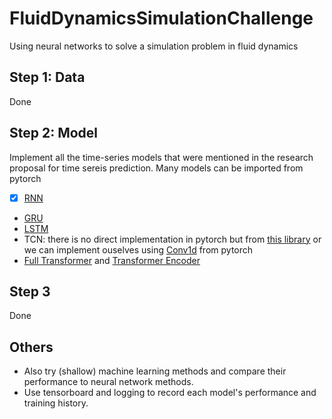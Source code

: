 # FluidDynamicsSimulationChallenge
Using neural networks to solve a simulation problem in fluid dynamics


## Step 1: Data 
Done
## Step 2: Model

Implement all the time-series models that were mentioned in the research proposal for time sereis prediction. Many models can be imported from pytorch

- [x] [RNN](https://pytorch.org/docs/stable/generated/torch.nn.RNN.html)
- [GRU](https://pytorch.org/docs/stable/generated/torch.nn.GRU.html#torch.nn.GRU)
- [LSTM](https://pytorch.org/docs/stable/generated/torch.nn.LSTM.html#torch.nn.LSTM)
- TCN: there is no direct implementation in pytorch but from [this library](https://pypi.org/project/pytorch-tcn/) or we can implement ouselves using [Conv1d](https://pytorch.org/docs/stable/generated/torch.nn.Conv1d.html) from pytorch
- [Full Transformer](https://pytorch.org/docs/stable/generated/torch.nn.Transformer.html#torch.nn.Transformer) and [Transformer Encoder](https://pytorch.org/docs/stable/generated/torch.nn.TransformerEncoderLayer.html#torch.nn.TransformerEncoderLayer)

## Step 3
Done


## Others
- Also try (shallow) machine learning methods and compare their performance to neural network methods.
- Use tensorboard and logging to record each model's performance and training history.
